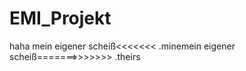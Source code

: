 EMI_Projekt
===========
haha
mein eigener scheiß<<<<<<< .minemein eigener scheiß=======>>>>>>> .theirs